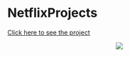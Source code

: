 # NetflixProjects
[Click here to see the project](https://adamhopeful.github.io/NetflixProjects/)
<br>
<div align="center"><img src="https://github.com/AdamHopeful/cartProjectWithUseReducer/blob/master/cart.gif"> </div>
